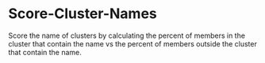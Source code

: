 # Score-Cluster-Names
Score the name of clusters by calculating the percent of members in the cluster that contain the name vs the percent of members outside the cluster that contain the name.

